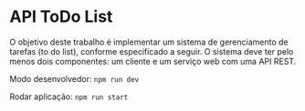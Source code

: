# API ToDo List
O objetivo deste trabalho é implementar um sistema de gerenciamento de tarefas (to do list), conforme especificado a seguir. O sistema deve ter pelo menos dois componentes: um cliente e um serviço web com uma API REST. 

Modo desenvolvedor:
`npm run dev`

Rodar aplicação:
`npm run start`
